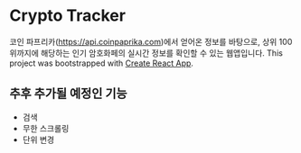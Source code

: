 # Crypto Tracker

코인 파프리카(https://api.coinpaprika.com)에서 얻어온 정보를 바탕으로, 상위 100위까지에 해당하는 인기 암호화페의 실시간 정보를 확인할 수 있는 웹앱입니다.
This project was bootstrapped with [Create React App](https://github.com/facebook/create-react-app).


## 추후 추가될 예정인 기능

- 검색
- 무한 스크롤링
- 단위 변경